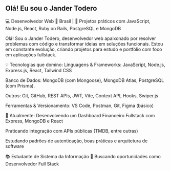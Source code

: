 ## Olá! Eu sou o Jander Todero

💻 Desenvolvedor Web
📍 Brasil | 🚀 Projetos práticos com JavaScript, Node.js, React, Ruby on Rails, PostgreSQL e MongoDB

Olá! Sou o Jander Todero, desenvolvedor web apaixonado por resolver problemas com código e transformar ideias em soluções funcionais. Estou em constante evolução, criando projetos para estudo e portfólio com foco em aplicações fullstack.

💡 Tecnologias que domino:
Linguagens & Frameworks: JavaScript, Node.js, Express.js, React, Tailwind CSS

Banco de Dados: MongoDB (com Mongoose), MongoDB Atlas, PostgreSQL (com Prisma).

Outros: Git, GitHub, REST APIs, JWT, Vite, Context API, Hooks, Swiper.js

Ferramentas & Versionamento: VS Code, Postman, Git, Figma (básico)

📌 Atualmente:
Desenvolvendo um Dashboard Financeiro Fullstack com Express, MongoDB e React

Praticando integração com APIs públicas (TMDB, entre outras)

Estudando padrões de autenticação, boas práticas e arquitetura de software

📚 Estudante de Sistema da Informação
🔎 Buscando oportunidades como Desenvolvedor Full Stack

